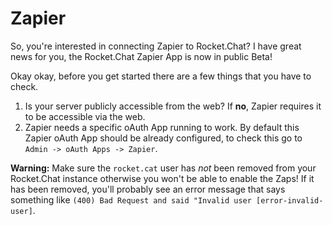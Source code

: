 # Zapier

So, you're interested in connecting Zapier to Rocket.Chat? I have great news for you, the Rocket.Chat Zapier App is now in public Beta!

Okay okay, before you get started there are a few things that you have to check.

1. Is your server publicly accessible from the web? If **no**, Zapier requires it to be accessible via the web.
2. Zapier needs a specific oAuth App running to work. By default this Zapier oAuth App should be already configured, to check this go to `Admin -> oAuth Apps -> Zapier`.

**Warning:** Make sure the `rocket.cat` user has _not_ been removed from your Rocket.Chat instance otherwise you won't be able to enable the Zaps! If it has been removed, you'll probably see an error message that says something like `(400) Bad Request and said "Invalid user [error-invalid-user]`.

